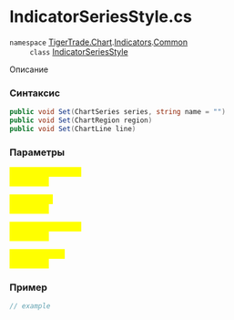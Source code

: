 
# IndicatorSeriesStyle.cs
`namespace` [TigerTrade.Chart](../../../../../TigerTrade.Chart.md).[Indicators](../../../../../TigerTrade.Chart/Indicators.md).[Common](../../../../../TigerTrade.Chart/Indicators/Common.md)  
&nbsp;&nbsp;&nbsp;&nbsp;&nbsp;&nbsp;&nbsp;&nbsp;&nbsp;`class` [IndicatorSeriesStyle](../../IndicatorSeriesStyle.cs.md)

Описание

### Синтаксис
```csharp
public void Set(ChartSeries series, string name = "")
public void Set(ChartRegion region)
public void Set(ChartLine line)
```
### Параметры  
<mark style="color:yellow;">`series` *`ChartSeries`*  
 *Описание*  
  
<mark style="color:yellow;">`name` *`string`*  
 *Описание*  
  
<mark style="color:yellow;">`region` *`ChartRegion`*  
 *Описание*  
  
<mark style="color:yellow;">`line` *`ChartLine`*  
 *Описание*  
  


### Пример  
```csharp
// example
```
                    
                    